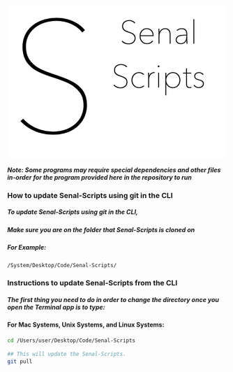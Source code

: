 <img src = "./Senal-Scripts.png">

***Note: Some programs may require special dependencies and other files in-order for the program provided here in the repository to run***
### How to update Senal-Scripts using git in the CLI

##### To update Senal-Scripts using git in the CLI,
##### Make sure you are on the folder that Senal-Scripts is cloned on 
##### For Example: 

```sh
/System/Desktop/Code/Senal-Scripts/
```

### Instructions to update Senal-Scripts from the CLI
##### The first thing you need to do in order to change the directory once you open the Terminal app  is to type:

#### For Mac Systems, Unix Systems, and Linux Systems: 

```sh
cd /Users/user/Desktop/Code/Senal-Scripts
```
```sh
## This will update the Senal-Scripts. 
git pull
```